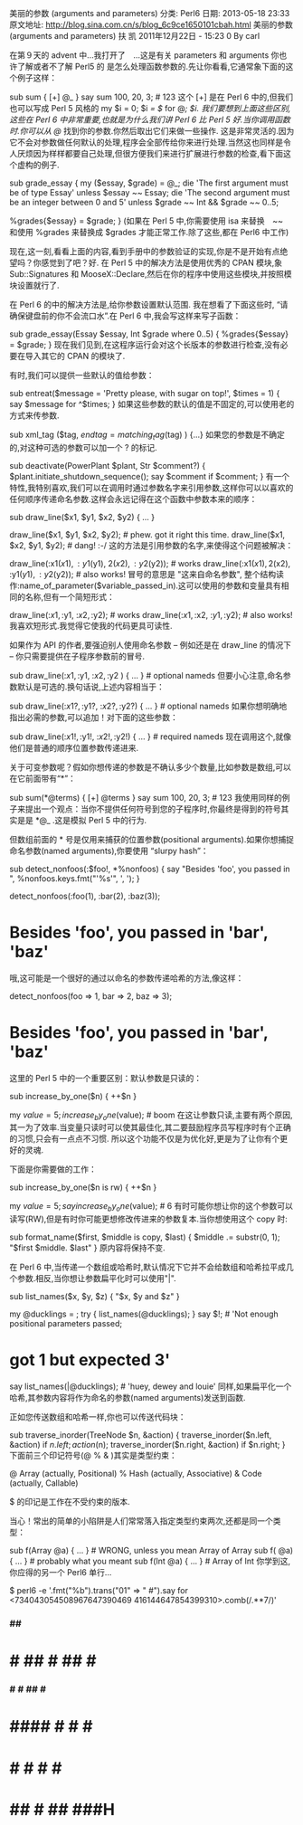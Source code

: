 美丽的参数 (arguments and parameters)
分类: Perl6
日期: 2013-05-18 23:33
原文地址: http://blog.sina.com.cn/s/blog_6c9ce1650101cbah.html
美丽的参数 (arguments and parameters)
扶 凯 2011年12月22日 - 15:23 0
By carl
   
在第９天的 advent 中…我打开了　…这是有关 parameters 和 arguments
你也许了解或者不了解 Perl5 的 是怎么处理函数参数的.先让你看看,它通常象下面的这个例子这样：




sub sum {
    [+] @_
}
say sum 100, 20, 3; # 123
这个 [+] 是在 Perl 6 中的,但我们也可以写成 Perl 5 风格的 my $i = 0; $i _= $_ for @_; $i.
我们要想到上面这些区别,这些在 Perl 6 中非常重要,也就是为什么我们讲 Perl 6 比 Perl 5 好.当你调用函数时.你可以从 @_ 找到你的参数.你然后取出它们来做一些操作.
这是非常灵活的.因为它不会对参数做任何默认的处理,程序会全部传给你来进行处理.当然这也同样是令人厌烦因为样样都要自己处理,但很方便我们来进行扩展进行参数的检查,看下面这个虚构的例子.








sub grade_essay {
  my ($essay, $grade) = @_;
  die 'The first argument must be of type Essay'
    unless $essay ~~ Essay;
  die 'The second argument must be an integer between 0 and 5'
    unless $grade ~~ Int && $grade ~~ 0..5;
 
  %grades{$essay} = $grade;
}
(如果在 Perl 5 中,你需要使用 isa 来替换　~~　和使用 %grades 来替换成 $grades 才能正常工作.除了这些,都在 Perl6 中工作)


现在,这一刻,看看上面的内容,看到手册中的参数验证的实现,你是不是开始有点绝望吗？你感觉到了吧？好.
在 Perl 5 中的解决方法是使用优秀的 CPAN 模块,象 Sub::Signatures 和 MooseX::Declare,然后在你的程序中使用这些模块,并按照模块设置就行了.


在 Perl 6 的中的解决方法是,给你参数设置默认范围. 我在想看了下面这些时, “请确保键盘前的你不会流口水”.在 Perl 6 中,我会写这样来写子函数：




sub grade_essay(Essay $essay, Int $grade where 0..5) {
  %grades{$essay} = $grade;
}
现在我们见到,在这程序运行会对这个长版本的参数进行检查,没有必要在导入其它的 CPAN 的模块了.


有时,我们可以提供一些默认的值给参数：




sub entreat($message = 'Pretty please, with sugar on top!', $times = 1) {
    say $message for ^$times;
}
如果这些参数的默认的值是不固定的,可以使用老的方式来传参数.




sub xml_tag ($tag, $endtag = matching_tag($tag) ) {...}
如果您的参数是不确定的,对这种可选的参数可以加一个 ? 的标记.




sub deactivate(PowerPlant $plant, Str $comment?) {
  $plant.initiate_shutdown_sequence();
  say $comment if $comment;
}
有一个特性,我特别喜欢,我们可以在调用时通过参数名字来引用参数,这样你可以以喜欢的任何顺序传递命名参数.这样会永远记得在这个函数中参数本来的顺序：




sub draw_line($x1, $y1, $x2, $y2) { ... }
 
draw_line($x1, $y1, $x2, $y2); # phew. got it right this time.
draw_line($x1, $x2, $y1, $y2); # dang! :-/
这的方法是引用参数的名字,来使得这个问题被解决：






draw_line(:x1($x1), :y1($y1), 2($x2), :y2($y2)); # works
draw_line(:x1($x1), 2($x2), :y1($y1), :y2($y2)); # also works!
冒号的意思是 "这来自命名参数", 整个结构读作:name_of_parameter($variable_passed_in).这可以使用的参数和变量具有相同的名称,但有一个简短形式：






draw_line(:$x1, :$y1, :$x2, :$y2); # works
draw_line(:$x1, :$x2, :$y1, :$y2); # also works!
我喜欢短形式.我觉得它使我的代码更具可读性.


如果作为 API 的作者,要强迫别人使用命名参数 – 例如还是在 draw_line 的情况下 – 你只需要提供在子程序参数前的冒号.




sub draw_line(:$x1, :$y1, :$x2, :$y2 ) { ... } # optional nameds
但要小心注意,命名参数默认是可选的.换句话说,上述内容相当于：




sub draw_line(:$x1?, :$y1?, :$x2?, :$y2?) { ... } # optional nameds
如果你想明确地指出必需的参数,可以追加！对下面的这些参数：




sub draw_line(:$x1!, :$y1!, :$x2!, :$y2!) { ... } # required nameds
现在调用这个,就像他们是普通的顺序位置参数传递进来.


关于可变参数呢？假如你想传递的参数是不确认多少个数量,比如参数是数组,可以在它前面带有“*”：




sub sum(*@terms) {
  [+] @terms
}
say sum 100, 20, 3;   # 123
我使用同样的例子来提出一个观点：当你不提供任何符号到您的子程序时,你最终是得到的符号其实是是 *@_ .这是模拟 Perl 5 中的行为.


但数组前面的 * 号是仅用来捕获的位置参数(positional arguments).如果你想捕捉命名参数(named arguments),你要使用 “slurpy hash”：




sub detect_nonfoos(:$foo!, *%nonfoos) {
  say "Besides 'foo', you passed in ", %nonfoos.keys.fmt("'%s'", ', ');
}
 
detect_nonfoos(:foo(1), :bar(2), :baz(3));
# Besides 'foo', you passed in 'bar', 'baz'
哦,这可能是一个很好的通过以命名的参数传递哈希的方法,像这样：






detect_nonfoos(foo => 1, bar => 2, baz => 3);
# Besides 'foo', you passed in 'bar', 'baz'
这里的 Perl 5 中的一个重要区别：默认参数是只读的：




sub increase_by_one($n) {
  ++$n
}
 
my $value = 5;
increase_by_one($value); # boom
在这让参数只读,主要有两个原因,其一为了效率.当变量只读时可以使其最佳化,其二要鼓励程序员写程序时有个正确的习惯,只会有一点点不习惯.
所以这个功能不仅是为优化好,更是为了让你有个更好的灵魂.


下面是你需要做的工作：




sub increase_by_one($n is rw) {
    ++$n
}
 
my $value = 5;
say increase_by_one($value); # 6
有时可能你想让你的这个参数可以读写(RW),但是有时你可能更想修改传进来的参数复本.当你想使用这个 copy 时:






sub format_name($first, $middle is copy, $last) {
    $middle .= substr(0, 1);
    "$first $middle. $last"
}
原内容将保持不变.


在 Perl 6 中,当传递一个数组或哈希时,默认情况下它并不会给数组和哈希拉平成几个参数.相反,当你想让参数扁平化时可以使用"|".




sub list_names($x, $y, $z) {
    "$x, $y and $z"
}
 
my @ducklings = ;
try {
    list_names(@ducklings);
}
say $!; # 'Not enough positional parameters passed;
# got 1 but expected 3'
say list_names(|@ducklings); # 'huey, dewey and louie'
同样,如果扁平化一个哈希,其参数内容将作为命名的参数(named arguments)发送到函数.


正如您传送数组和哈希一样,你也可以传送代码块：












sub traverse_inorder(TreeNode $n, &action) {
    traverse_inorder($n.left, &action) if $n.left;
    action($n);
    traverse_inorder($n.right, &action) if $n.right;
}
下面前三个印记符号(@ % & )其实是类型约束：


@ Array (actually, Positional)
% Hash (actually, Associative)
& Code (actually, Callable)


$ 的印记是工作在不受约束的版本.


当心！常出的简单的小陷阱是人们常常落入指定类型约束两次,还都是同一个类型：








sub f(Array @a) { ... } # WRONG, unless you mean Array of Array
sub f( @a) { ... } # probably what you meant
sub f(Int @a) { ... } # Array of Int
你学到这,你应得的另一个 Perl6 单行…




$ perl6 -e '.fmt("%b").trans("01" => " #").say for <734043054508967647390469 416144647854399310>.comb(/.**7/)'
###           ##   ###
# #   ##   # ##   #   #    
### #   # ##     #   ####
#   #### #     #   #   #
#   #     #     #   #   #
#     ##   #     ##   ###H